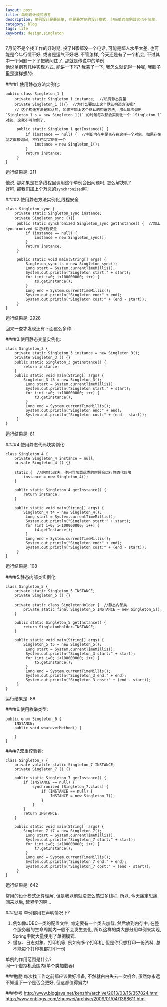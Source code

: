 ```yaml
---
layout: post
title: 单例设计模式思考
description: 单例设计是最简单, 也是最常见的设计模式, 但简单的单例其实也不简单.
category: blog
tags: life
keywords: design,singleton
---
```



7月份不是个找工作的好时期, 投了N家都没一个电话, 可能是鄙人水平太差, 也可能是今年行情不好, 或者是运气不好吧. 不管怎样, 今天还是有了一个机会, 不过其中一个问题一下子把我问住了, 那就是传说中的单例.   
他说单例有几种实现方式, 能讲一下吗? 我蒙了一下, 我怎么就记得一种呢, 我脑子里是这样想的:  
  
####1.使用静态方法实例化:

	public class Singleton_1 {
		private static Singleton_1 instance;  //私有静态变量
		private Singleton_1 (){}  //为什么要加上这个默认构造方法呢?
		// 这个构造方法是默认的, 如果不加上这个默认的构造方法, 那么每次调用 `Singleton_1 s = new Singleton_1()` 的时候每次都会实例化一个 `Singleton_1` 对象, 这就不叫单例了.
		
		 public static Singleton_1 getInstance() {  
			 if (instance == null) {  //判断内存中是否存在这样一个对象, 如果存在就之直接返回, 不存在就实例化一个
				 instance = new Singleton_1();  
			 }  
			 return instance;  
		 }
	}

运行结果是: 211

他说, 那如果是在多线程里调用这个单例会出问题吗, 怎么解决呢?   
好吧, 那我们加上个万恶的`synchronized`吧!

####2.使用静态方法实例化,线程安全

	class Singleton_sync {
		private static Singleton_sync instance;
		private Singleton_sync (){}
		 public static synchronized Singleton_sync getInstance() {  //加上 synchronized 保证线程安全
			 if (instance == null) {
				 instance = new Singleton_sync();  
			 }  
			 return instance;  
		 }
		 
		 public static void main(String[] args) {
			 Singleton_sync ts = new Singleton_sync();
			 Long start = System.currentTimeMillis();
			 System.out.println("Singleton start:" + start);
			 for (int i=0; i<100000000; i++) {
				 ts.getInstance();
			 }
			 Long end = System.currentTimeMillis();
			 System.out.println("Singleton end:" + end);
			 System.out.println("Singleton cost:" + (end - start));
		 }
	}

运行结果是: 2928

回来一查才发现还有下面这么多种...

####3.使用静态变量实例化:  

	class Singleton_3 {
		private static Singleton_3 instance = new Singleton_3();
		private Singleton_3 () {}
		public static Singleton_3 getInstance() {
			return instance;
		}
		public static void main(String[] args) {
			Singleton_3 t3 = new Singleton_3();
			 Long start = System.currentTimeMillis();
			 System.out.println("Singleton start:" + start);
			 for (int i=0; i<100000000; i++) {
				 t3.getInstance();
			 }
			 Long end = System.currentTimeMillis();
			 System.out.println("Singleton end:" + end);
			 System.out.println("Singleton cost:" + (end - start));
		 }
	}

运行结果是: 81

####4.使用静态代码块实例化:  

	class Singleton_4 {
		private Singleton_4 instance = null;
		private Singleton_4 () {}
		
		static {  //静态代码块, 作用当加载此类的时候会运行静态代码块
			instance = new Singleton_4();
		} 
		
		public static Singleton_4 getInstance() {
			return instance;
		}
		
		public static void main(String[] args) {
			Singleton_4 t4 = new Singleton_4();
			 Long start = System.currentTimeMillis();
			 System.out.println("Singleton start:" + start);
			 for (int i=0; i<100000000; i++) {
				 t4.getInstance();
			 }
			 Long end = System.currentTimeMillis();
			 System.out.println("Singleton end:" + end);
			 System.out.println("Singleton cost:" + (end - start));
		 }
	}

运行结果是: 108

####5.静态内部类实例化:

	class Singleton_5 {
		private static Singleton_5 INSTANCE;
		private Singleton_5 () {}
		
		private static class SingletonHolder {  //静态内部类 
			private static final Singleton_5 INSTANCE = new Singleton_5();  
		}  
		
		public static Singleton_5 getInstance() {
			return SingletonHolder.INSTANCE;
		}
		
		public static void main(String[] args) {
			Singleton_5 t5 = new Singleton_5();
			 Long start = System.currentTimeMillis();
			 System.out.println("Singleton_3 start:" + start);
			 for (int i=0; i<100000000; i++) {
				 t5.getInstance();
			 }
			 Long end = System.currentTimeMillis();
			 System.out.println("Singleton_3 end:" + end);
			 System.out.println("Singleton_3 cost:" + (end - start));
		 }
	}

运行结果是: 88

####6.使用枚举类型:

	public enum Singleton_6 {
		INSTANCE;
		public void whateverMethod() {
			
		}  
	}

####7.双重校验锁:

	class Singleton_7 {
		private volatile static Singleton_7 INSTANCE;
		private Singleton_7 () {}
		
		public static Singleton_7 getInstance() {
			if (INSTANCE == null) {
				synchronized (Singleton_7.class) {
					if (INSTANCE == null) {
						INSTANCE = new Singleton_7();
					}
				}
			}  
			return INSTANCE;  
		}
		
		public static void main(String[] args) {
			Singleton_7 t7 = new Singleton_7();
			 Long start = System.currentTimeMillis();
			 System.out.println("Singleton_7 start:" + start);
			 for (int i=0; i<100000000; i++) {
				 t7.getInstance();
			 }
			 Long end = System.currentTimeMillis();
			 System.out.println("Singleton_7 end:" + end);
			 System.out.println("Singleton_7 cost:" + (end - start));
		 }
	}

运行结果是: 642

常用的设计模式还算理解, 但是我以前就没怎么搞过多线程, 所以, 今天痛定思痛, 回来以后, 赶紧学习啊...  


###思考
单例都用在声明情况下?  
1. 例如像JDBC一类的配置文件, 肯定要有一个类去加载, 然后放到内存中, 在整个服务器的生命周期内一般不会发生变化, 所以这样的类大部分用单例来实现, Spring中就大量使用了单例模式.  
2. 缓存、日志对象、打印机等, 例如有多个打印机, 但是你只想打印一份资料, 总不能每个打印机都打印一份.

单例的作用范围是什么?  
同一个虚拟机范围内(单个类加载器)

###勉励
每次找工作之前都应该做好准备, 不然就白白失去一次机会, 虽然你永远不知道下一个是否会更好, 但这都值得努力!

###参考
http://www.blogjava.net/kenzhh/archive/2013/03/15/357824.html  
http://www.cnblogs.com/zhuowei/archive/2009/01/04/1368611.html